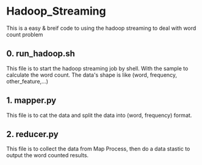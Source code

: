 # Hadoop_Streaming
This is a easy &amp; breif code to using the hadoop streaming to deal with word count problem

## 0. run_hadoop.sh
This file is to start the hadoop streaming job by shell.
With the sample to calculate the word count.
The data's shape is like (word, frequency, other_feature,...)

## 1. mapper.py
This file is to cat the data and split the data into (word, frequency) format.

## 2. reducer.py
This file is to collect the data from Map Process, then do a data stastic to output the word counted results.
